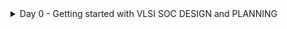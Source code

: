 <details>
	<summary>Day 0 - Getting started with VLSI SOC DESIGN and PLANNING </summary>

# Day 0 - Getting started with VLSI SOC DESIGN and PLANNING

An SoC is a single chip that integrates multiple components of a complete electronic system (CPU, memory, I/O, communication blocks, etc.).
Instead of having separate chips for processor, memory, and peripherals → everything is put on one silicon die.
In VLSI (Very-Large-Scale Integration), SoC design is one of the most advanced applications — because it combines digital, analog, memory, RF, and sometimes sensors into one chip.

<img width="1712" height="217" alt="Screenshot 2025-09-18 233255" src="https://github.com/user-attachments/assets/8e22b9a8-0b96-4523-a3da-cb645ba6ed2c" />

The Specification and High-Level Model (C Model)
O1 —— Specs (C model): This is the starting point.

Specs: These are the detailed requirements for the chip. They define what the chip must do (its function, performance, power consumption, etc.), but not how it will be implemented in hardware.

C model: To validate the specifications, engineers first create a software model of the chip's functionality written in the C programming language. This is a high-level, behavioral model that is fast to simulate and easy to modify. It acts as the "golden reference" — a perfect software representation of what the chip should do.

Using RTL (Verilog): The architect implements the design using a Hardware Description Language (HDL), specifically Verilog, at the Register-Transfer Level (RTL)

Testbench is in C language: This is the most crucial part of the diagram for verification. A testbench is a setup that applies stimuli (test inputs) to a design and checks its outputs against expected results.

The same C testbench that was used to verify the C model (O1) is now used to verify the RTL model (O2).

Soft copy of the Hardware: This refers to the final, verified RTL code (the Verilog files). This is called a "soft copy" because it is the digital design files that fully describe the hardware. This RTL code is then sent through subsequent automated steps in the chip design flow (like Synthesis and Place & Route) to be turned into a physical "hard" chip.

<img width="1012" height="413" alt="Screenshot 2025-09-18 233313" src="https://github.com/user-attachments/assets/9aae355a-bde0-4fe4-b2d1-83efbe6cb606" />


This diagram illustrates the physical implementation phase of chip design. It starts with the verified RTL code (the "soft copy" from the previous diagram) and shows the key components and steps involved in converting that abstract description into a detailed, technology-specific circuit model (a netlist).

The diagram shows that the RTL code is organized into the main components of the System-on-a-Chip (SoC):

Processor: The central processing unit (CPU) core(s).

Peripherals/IPs: The surrounding functional blocks, such as memory controllers, USB interfaces, graphics processors (GPUs), etc.



